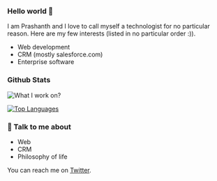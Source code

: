 ### Hello world 👋

I am Prashanth and I love to call myself a technologist for no particular reason. Here are my few interests (listed in no particular order :)).

- Web development
- CRM (mostly salesforce.com)
- Enterprise software

### Github Stats

![What I work on?](https://github-readme-stats.vercel.app/api?username=prashanth1k&count_private=true&show_icons=true&theme=radical)

[![Top Languages](https://github-readme-stats.vercel.app/api/top-langs/?username=prashanth1k&theme=radical)](https://github.com/prashanth1k/github-readme-stats)

### 💬 Talk to me about

- Web
- CRM
- Philosophy of life

You can reach me on [Twitter](https://twitter.com/techformist).

<!--
**prashanth1k/prashanth1k** is a ✨ _special_ ✨ repository because its `README.md` (this file) appears on your GitHub profile.

Here are some ideas to get you started:

- 🔭 I’m currently working on ...
- 🌱 I’m currently learning ...
- 👯 I’m looking to collaborate on ...
- 🤔 I’m looking for help with ...
- 💬 Ask me about ...
- 📫 How to reach me: ...
- 😄 Pronouns: ...
- ⚡ Fun fact: ...
-->
